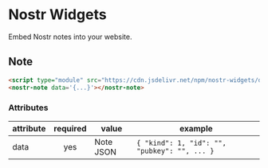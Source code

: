 # Nostr Widgets

Embed Nostr notes into your website.

## Note

```html
<script type="module" src="https://cdn.jsdelivr.net/npm/nostr-widgets/dist/nostr-widgets.js"></script>
<nostr-note data='{...}'></nostr-note>
```

### Attributes

| attribute | required | value     | example                                      |
| --------- | :------: | --------- | -------------------------------------------- |
| data      |   yes    | Note JSON | `{ "kind": 1, "id": "", "pubkey": "", ... }` |
